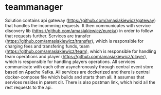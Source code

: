 # teammanager
Solution contains api gateway (https://github.com/amasiakiewicz/gateway) that handles the incomming requests. It then communicates with service discovery lib (https://github.com/amasiakiewicz/eureka) in order to follow that requests further. Services are transfer (https://github.com/amasiakiewicz/transfer), which is responsible for charging fees and transfering funds, team (https://github.com/amasiakiewicz/team), which is responsible for handling team operations and player (https://github.com/amasiakiewicz/player), which is responsible for handling players operations. All services communicate with each other asynchronously through central event store based on Apache Kafka. All services are dockerized and there is central docker-compose file which builds and starts them all. It assumes that services resides in parent dir. There is also postman link, which hold all the rest requests to the api.
